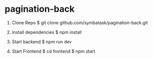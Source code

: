 # pagination-back

1. Clone Repo
$ git clone github.com/symbatask/pagination-back.git

2. Install dependencies
$ npm install


3. Start backend
$ npm run dev


4. Start Frontend 
$ cd frontend 
$ npm start
